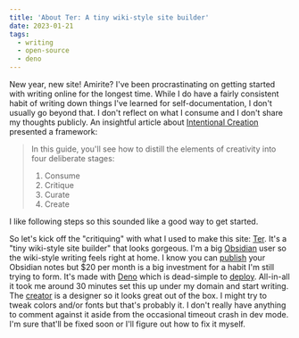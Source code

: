 ```yaml
---
title: 'About Ter: A tiny wiki-style site builder'
date: 2023-01-21
tags:
  - writing
  - open-source
  - deno
---
```


New year, new site! Amirite? I've been procrastinating on getting started with writing online for the longest time. While I do have a fairly consistent habit of writing down things I've learned for self-documentation, I don't usually go beyond that. I don't reflect on what I consume and I don't share my thoughts publicly. An insightful article about [Intentional Creation](https://github.com/readme/guides/intentional-creation) presented a framework:

> In this guide, you'll see how to distill the elements of creativity into four deliberate stages: 
> 
> 1. Consume
> 2. Critique
> 3. Curate
> 4. Create 

I like following steps so this sounded like a good way to get started.

So let's kick off the "critiquing" with what I used to make this site: [Ter](https://ter.kkga.me/). It's a "tiny wiki-style site builder" that looks gorgeous. I'm a big [Obsidian](https://obsidian.md/) user so the wiki-style writing feels right at home. I know you can [publish](https://obsidian.md/publish) your Obsidian notes but $20 per month is a big investment for a habit I'm still trying to form. It's made with [Deno](https://deno.land/) which is dead-simple to [deploy](https://deno.com/deploy). All-in-all it took me around 30 minutes set this up under my domain and start writing. The [creator](https://kkga.me/) is a designer so it looks great out of the box. I might try to tweak colors and/or fonts but that's probably it. I don't really have anything to comment against it aside from the occasional timeout crash in dev mode. I'm sure that'll be fixed soon or I'll figure out how to fix it myself.
